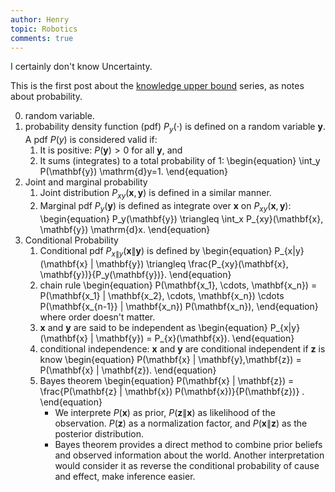 ```yaml
---
author: Henry
topic: Robotics
comments: true
---
```


I certainly don't know Uncertainty.

This is the first post about the [knowledge upper bound](https://zhyhenryzhang.github.io/2019/08/15/knowledge-upper-bound.html) series, as notes about probability.

0. random variable.
1. probability density function (pdf) $P_y(\cdot)$ is defined on a random variable $\mathbf{y}$.
   A pdf $P(y)$ is considered valid if:
   1. It is positive: $P(\mathbf{y}) > 0$ for all $\mathbf{y}$, and
   2. It sums (integrates) to a total probability of 1: 
   \begin{equation}
     \int_y P(\mathbf{y}) \mathrm{d}y=1.
   \end{equation}
2. Joint and marginal probability
   1. Joint distribution $P_{xy}(\mathbf{x}, \mathbf{y})$ is defined in a similar manner.
   2. Marginal pdf $P_y(\mathbf{y})$ is defined as integrate over $\mathbf{x}$ on $P_{xy}(\mathbf{x}, \mathbf{y})$:
   \begin{equation}
     P_y(\mathbf{y}) \triangleq \int_x P_{xy}(\mathbf{x}, \mathbf{y}) \mathrm{d}x.
   \end{equation}
3. Conditional Probability
   1. Conditional pdf $P_{x\|y}(\mathbf{x} \| \mathbf{y})$ is defined by 
   \begin{equation}
     P_{x\|y}(\mathbf{x} \| \mathbf{y}) \triangleq \frac{P_{xy}(\mathbf{x}, \mathbf{y})}{P_y(\mathbf{y})}. 
   \end{equation}
   2. chain rule
      \begin{equation}
        P(\mathbf{x_1}, \cdots, \mathbf{x_n}) = P(\mathbf{x_1} \| \mathbf{x_2}, \cdots, \mathbf{x_n}) \cdots P(\mathbf{x_{n-1}} \| \mathbf{x_n}) P(\mathbf{x_n}), 
      \end{equation}
      where order doesn't matter.
   3. $\mathbf{x}$ and $\mathbf{y}$ are said to be independent as 
      \begin{equation}
        P_{x\|y}(\mathbf{x} \| \mathbf{y}) = P_{x}(\mathbf{x}). 
      \end{equation}
   4. conditional independence: $\mathbf{x}$ and $\mathbf{y}$ are conditional independent if $\mathbf{z}$ is know 
   \begin{equation}
     P(\mathbf{x} \| \mathbf{y},\mathbf{z}) = P(\mathbf{x} \| \mathbf{z}). 
   \end{equation}
   5. Bayes theorem 
   \begin{equation}
     P(\mathbf{x} \| \mathbf{z}) = \frac{P(\mathbf{z} \| \mathbf{x}) P(\mathbf{x})}{P(\mathbf{z})} .
   \end{equation}
      - We interprete $P(\mathbf{x})$ as prior, $P(\mathbf{z} \| \mathbf{x})$ as likelihood of the observation. $P(\mathbf{z})$ as a normalization factor, and $P(\mathbf{x} \| \mathbf{z})$ as the posterior distribution.
      - Bayes theorem provides a direct method to combine prior beliefs and observed information about the world. Another interpretation would consider it as reverse the conditional probability of cause and effect, make inference easier.